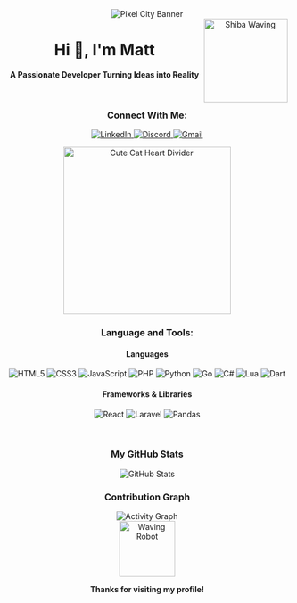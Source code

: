 <div align="center">

<img src="https://raw.githubusercontent.com/tandpfun/tandpfun/main/bg.gif" alt="Pixel City Banner"/>

<br>

<img src="https://media.giphy.com/media/g0748XnY0qfK8/giphy.gif" alt="Shiba Waving" width="150" align="right">

<h1>Hi 👋, I'm Matt</h1>
<p><b>A Passionate Developer Turning Ideas into Reality</b></p>

<br>

<h3>Connect With Me:</h3>
<p>
  <a href="https://www.linkedin.com/in/rahmat-yudi-burhanudin-1a884227b/" target="_blank">
    <img src="https://img.shields.io/badge/LinkedIn-0077B5?style=for-the-badge&logo=linkedin&logoColor=white" alt="LinkedIn"/>
  </a>
  <a href="https://discord.com/users/USER_ID_DISCORD_ANDA" target="_blank">
    <img src="https://img.shields.io/badge/Discord-5865F2?style=for-the-badge&logo=discord&logoColor=white" alt="Discord"/>
  </a>
  <a href="mailto:dewarahmat12334@gmail.com" target="_blank">
    <img src="https://img.shields.io/badge/Gmail-D14836?style=for-the-badge&logo=gmail&logoColor=white" alt="Gmail"/>
  </a>
</p>

<img src="https://media.giphy.com/media/LnQjpWaWmgO4QE29NV/giphy.gif" alt="Cute Cat Heart Divider" width="300"/>

<h3>Language and Tools:</h3>
<h4>Languages</h4>
<p>
  <img src="https://img.shields.io/badge/HTML5-E34F26?style=for-the-badge&logo=html5&logoColor=white" alt="HTML5"/>
  <img src="https://img.shields.io/badge/CSS3-1572B6?style=for-the-badge&logo=css3&logoColor=white" alt="CSS3"/>
  <img src="https://img.shields.io/badge/JavaScript-F7DF1E?style=for-the-badge&logo=javascript&logoColor=black" alt="JavaScript"/>
  <img src="https://img.shields.io/badge/PHP-777BB4?style=for-the-badge&logo=php&logoColor=white" alt="PHP"/>
  <img src="https://img.shields.io/badge/Python-3776AB?style=for-the-badge&logo=python&logoColor=white" alt="Python"/>
  <img src="https://img.shields.io/badge/Go-00ADD8?style=for-the-badge&logo=go&logoColor=white" alt="Go"/>
  <img src="https://img.shields.io/badge/C%23-239120?style=for-the-badge&logo=c-sharp&logoColor=white" alt="C#"/>
  <img src="https://img.shields.io/badge/Lua-2C2D72?style=for-the-badge&logo=lua&logoColor=white" alt="Lua"/>
  <img src="https://img.shields.io/badge/Dart-0175C2?style=for-the-badge&logo=dart&logoColor=white" alt="Dart"/>
</p>
<h4>Frameworks & Libraries</h4>
<p>
  <img src="https://img.shields.io/badge/React-61DAFB?style=for-the-badge&logo=react&logoColor=black" alt="React"/>
  <img src="https://img.shields.io/badge/Laravel-FF2D20?style=for-the-badge&logo=laravel&logoColor=white" alt="Laravel"/>
  <img src="https://img.shields.io/badge/Pandas-150458?style=for-the-badge&logo=pandas&logoColor=white" alt="Pandas"/>
</p>

<br/>

<h3>My GitHub Stats</h3>
<img src="https://github-readme-stats.vercel.app/api?username=MattYudha&show_icons=true&count_private=true&theme=tokyonight&hide_border=true" alt="GitHub Stats" />

<br/>

<h3>Contribution Graph</h3>
<img src="https://github-readme-activity-graph.vercel.app/graph?username=MattYudha&theme=react-dark&hide_border=true&area=true&line=00b8a9" alt="Activity Graph" />

<br>

<img src="https://media.giphy.com/media/hvRJn3HZWlnw14ed36/giphy.gif" alt="Waving Robot" width="100"/>
<p><b>Thanks for visiting my profile!</b></p>

</div>
